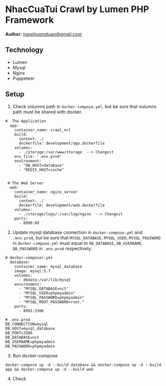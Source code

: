 # NhacCuaTui Crawl by Lumen PHP Framework

**Author:** ngophuongtuan@gmail.com 

## Technology

- Lumen
- Mysql
- Nginx
- Puppeteer

## Setup

1. Check volumns path in `docker-compose.yml`, but be sure that volumns path must be shared with docker.
```$xslt
#  The Application
  app:
    container_name: crawl_nct
    build:
      context: ./
      dockerfile: development/app.dockerfile
    volumes:
      - ./storage:/var/www/storage  --> Changeit
    env_file: '.env.prod'
    environment:
      - "DB_HOST=database"
      - "REDIS_HOST=cache"
      
      
 # The Web Server
  web:
    container_name: nginx_server
    build:
      context: ./
      dockerfile: development/web.dockerfile
    volumes:
      - ./storage/logs/:/var/log/nginx  --> Changeit
    ports:
      - 8990:80
```
2. Update mysql database connection in `docker-compose.yml` and `.env.prod`, but be sure 
that `MYSQL_DATABASE`, `MYSQL_USER`, `MYSQL_PASSWORD` in `docker-compose.yml` must equal to
`DB_DATABASE`, `DB_USERNAME`, `DB_PASSWORD` in `.env.prod` respectively:

```$xslt
# docker-composer.yml
  database:
    container_name: mysql_database
    image: mysql:5.7
    volumes:
      - dbdata:/var/lib/mysql
    environment:
      - "MYSQL_DATABASE=nct"
      - "MYSQL_USER=phpmyadmin"
      - "MYSQL_PASSWORD=phpmyadmin"
      - "MYSQL_ROOT_PASSWORD=root."
    ports:
      - 8991:3306
      
# .env.prod
DB_CONNECTION=mysql
DB_HOST=mysql_database
DB_PORT=3306
DB_DATABASE=nct
DB_USERNAME=phpmyadmin
DB_PASSWORD=phpmyadmin

```

3. Run docker-compose
```$xslt
docker-compose up -d --build database && docker-compose up -d --build app && docker-compose up -d --build web
```

4. Check 
